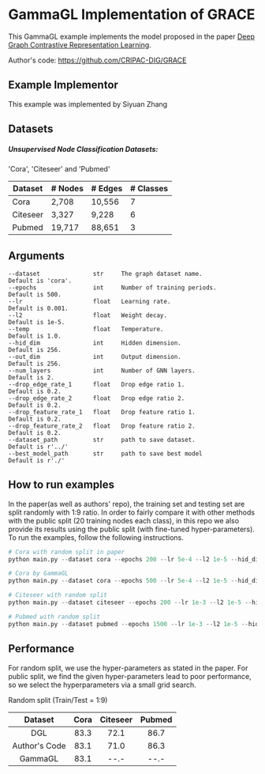 # GammaGL Implementation of GRACE
This GammaGL example implements the model proposed in the paper [Deep Graph Contrastive Representation Learning](https://arxiv.org/abs/2006.04131).

Author's code: https://github.com/CRIPAC-DIG/GRACE

## Example Implementor

This example was implemented by Siyuan Zhang

## Datasets

##### Unsupervised Node Classification Datasets:

'Cora', 'Citeseer' and 'Pubmed'

| Dataset  | # Nodes | # Edges | # Classes |
| -------- | ------- | ------- | --------- |
| Cora     | 2,708   | 10,556  | 7         |
| Citeseer | 3,327   | 9,228   | 6         |
| Pubmed   | 19,717  | 88,651  | 3         |


## Arguments

```
--dataset               str     The graph dataset name.                Default is 'cora'.
--epochs                int     Number of training periods.            Default is 500.
--lr                    float   Learning rate.                         Default is 0.001.
--l2                    float   Weight decay.                          Default is 1e-5.
--temp                  float   Temperature.                           Default is 1.0.
--hid_dim               int     Hidden dimension.                      Default is 256.
--out_dim               int     Output dimension.                      Default is 256.
--num_layers            int     Number of GNN layers.                  Default is 2.
--drop_edge_rate_1      float   Drop edge ratio 1.                     Default is 0.2. 
--drop_edge_rate_2      float   Drop edge ratio 2.                     Default is 0.2. 
--drop_feature_rate_1   float   Drop feature ratio 1.                  Default is 0.2. 
--drop_feature_rate_2   float   Drop feature ratio 2.                  Default is 0.2. 
--dataset_path          str     path to save dataset.                  Default is r'../'
--best_model_path       str     path to save best model                Default is r'./'
```

## How to run examples

In the paper(as well as authors' repo), the training set and testing set are split randomly with 1:9 ratio. In order to fairly compare it with other methods with the public split (20 training nodes each class), in this repo we also provide its results using the public split (with fine-tuned hyper-parameters). To run the examples, follow the following instructions.

```python
# Cora with random split in paper
python main.py --dataset cora --epochs 200 --lr 5e-4 --l2 1e-5 --hid_dim 256 --drop_edge_rate_1 0.2 --drop_edge_rate_2 0.2 --drop_feature_rate_1 0.2 --dfr2 0.2 --temp 1

# Cora by GammaGL
python main.py --dataset cora --epochs 500 --lr 5e-4 --l2 1e-5 --hid_dim 128 --drop_edge_rate_1 0.2 --drop_edge_rate_2 0.4 --drop_feature_rate_1 0.3 --dfr2 0.4 --temp 0.4

# Citeseer with random split
python main.py --dataset citeseer --epochs 200 --lr 1e-3 --l2 1e-5 --hid_dim 256 --drop_edge_rate_1 0.2 --drop_edge_rate_2 0.0 --drop_feature_rate_1 0.3 --dfr2 0.2 --temp 0.9

# Pubmed with random split
python main.py --dataset pubmed --epochs 1500 --lr 1e-3 --l2 1e-5 --hid_dim 256 --drop_edge_rate_1 0.4 --drop_edge_rate_2 0.1 --drop_feature_rate_1 0.0 --drop_feature_rate_2 0.2 --temp 0.7

```

## 	Performance

For random split, we use the hyper-parameters as stated in the paper. For public split,  we find the given hyper-parameters lead to poor performance, so we select the hyperparameters via a small grid search.

Random split (Train/Test = 1:9)

|      Dataset      | Cora | Citeseer | Pubmed |
| :---------------: | :--: | :------: | :----: |
|        DGL        | 83.3 |   72.1   |  86.7  |
|   Author's Code   | 83.1 |   71.0   |  86.3  |
|     GammaGL       | 83.1 |   --.-   |  --.-  |

